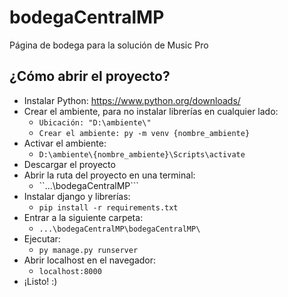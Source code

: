 # bodegaCentralMP
Página de bodega para la solución de Music Pro

## ¿Cómo abrir el proyecto?
* Instalar Python: https://www.python.org/downloads/
* Crear el ambiente, para no instalar librerías en cualquier lado:
  * ```Ubicación: "D:\ambiente\"```
  * ```Crear el ambiente: py -m venv {nombre_ambiente}```
* Activar el ambiente:
  * ```D:\ambiente\{nombre_ambiente}\Scripts\activate```
* Descargar el proyecto
* Abrir la ruta del proyecto en una terminal:
  * ``...\bodegaCentralMP\```
* Instalar django y librerías:
  * ```pip install -r requirements.txt```
* Entrar a la siguiente carpeta:
  * ```...\bodegaCentralMP\bodegaCentralMP\```
* Ejecutar: 
  * ```py manage.py runserver```
* Abrir localhost en el navegador:
  * ```localhost:8000```
* ¡Listo! :)
